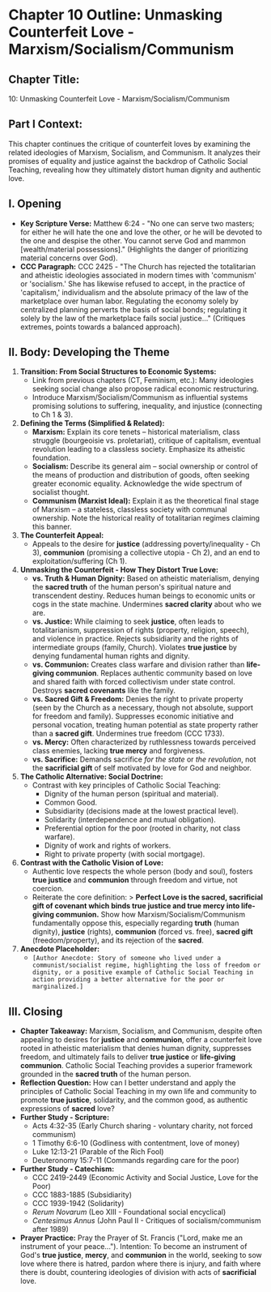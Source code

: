 # Chapter 10 Outline: Unmasking Counterfeit Love - Marxism/Socialism/Communism

## Chapter Title:
10: Unmasking Counterfeit Love - Marxism/Socialism/Communism

## Part I Context:
This chapter continues the critique of counterfeit loves by examining the related ideologies of Marxism, Socialism, and Communism. It analyzes their promises of equality and justice against the backdrop of Catholic Social Teaching, revealing how they ultimately distort human dignity and authentic love.

## I. Opening

*   **Key Scripture Verse:** Matthew 6:24 - "No one can serve two masters; for either he will hate the one and love the other, or he will be devoted to the one and despise the other. You cannot serve God and mammon [wealth/material possessions]." (Highlights the danger of prioritizing material concerns over God).
*   **CCC Paragraph:** CCC 2425 - "The Church has rejected the totalitarian and atheistic ideologies associated in modern times with 'communism' or 'socialism.' She has likewise refused to accept, in the practice of 'capitalism,' individualism and the absolute primacy of the law of the marketplace over human labor. Regulating the economy solely by centralized planning perverts the basis of social bonds; regulating it solely by the law of the marketplace fails social justice..." (Critiques extremes, points towards a balanced approach).

## II. Body: Developing the Theme

1.  **Transition: From Social Structures to Economic Systems:**
    *   Link from previous chapters (CT, Feminism, etc.): Many ideologies seeking social change also propose radical economic restructuring.
    *   Introduce Marxism/Socialism/Communism as influential systems promising solutions to suffering, inequality, and injustice (connecting to Ch 1 & 3).
2.  **Defining the Terms (Simplified & Related):**
    *   **Marxism:** Explain its core tenets – historical materialism, class struggle (bourgeoisie vs. proletariat), critique of capitalism, eventual revolution leading to a classless society. Emphasize its atheistic foundation.
    *   **Socialism:** Describe its general aim – social ownership or control of the means of production and distribution of goods, often seeking greater economic equality. Acknowledge the wide spectrum of socialist thought.
    *   **Communism (Marxist Ideal):** Explain it as the theoretical final stage of Marxism – a stateless, classless society with communal ownership. Note the historical reality of totalitarian regimes claiming this banner.
3.  **The Counterfeit Appeal:**
    *   Appeals to the desire for **justice** (addressing poverty/inequality - Ch 3), **communion** (promising a collective utopia - Ch 2), and an end to exploitation/suffering (Ch 1).
4.  **Unmasking the Counterfeit - How They Distort True Love:**
    *   **vs. Truth & Human Dignity:** Based on atheistic materialism, denying the **sacred truth** of the human person's spiritual nature and transcendent destiny. Reduces human beings to economic units or cogs in the state machine. Undermines **sacred clarity** about who we are.
    *   **vs. Justice:** While claiming to seek **justice**, often leads to totalitarianism, suppression of rights (property, religion, speech), and violence in practice. Rejects subsidiarity and the rights of intermediate groups (family, Church). Violates **true justice** by denying fundamental human rights and dignity.
    *   **vs. Communion:** Creates class warfare and division rather than **life-giving communion**. Replaces authentic community based on love and shared faith with forced collectivism under state control. Destroys **sacred covenants** like the family.
    *   **vs. Sacred Gift & Freedom:** Denies the right to private property (seen by the Church as a necessary, though not absolute, support for freedom and family). Suppresses economic initiative and personal vocation, treating human potential as state property rather than a **sacred gift**. Undermines true freedom (CCC 1733).
    *   **vs. Mercy:** Often characterized by ruthlessness towards perceived class enemies, lacking **true mercy** and forgiveness.
    *   **vs. Sacrifice:** Demands sacrifice *for the state* or *the revolution*, not the **sacrificial gift** of self motivated by love for God and neighbor.
5.  **The Catholic Alternative: Social Doctrine:**
    *   Contrast with key principles of Catholic Social Teaching:
        *   Dignity of the human person (spiritual and material).
        *   Common Good.
        *   Subsidiarity (decisions made at the lowest practical level).
        *   Solidarity (interdependence and mutual obligation).
        *   Preferential option for the poor (rooted in charity, not class warfare).
        *   Dignity of work and rights of workers.
        *   Right to private property (with social mortgage).
6.  **Contrast with the Catholic Vision of Love:**
    *   Authentic love respects the whole person (body and soul), fosters **true justice** and **communion** through freedom and virtue, not coercion.
    *   Reiterate the core definition: > **Perfect Love is the sacred, sacrificial gift of covenant which binds true justice and true mercy into life-giving communion.** Show how Marxism/Socialism/Communism fundamentally oppose this, especially regarding **truth** (human dignity), **justice** (rights), **communion** (forced vs. free), **sacred gift** (freedom/property), and its rejection of the **sacred**.
7.  **Anecdote Placeholder:**
    *   `[Author Anecdote: Story of someone who lived under a communist/socialist regime, highlighting the loss of freedom or dignity, or a positive example of Catholic Social Teaching in action providing a better alternative for the poor or marginalized.]`

## III. Closing

*   **Chapter Takeaway:** Marxism, Socialism, and Communism, despite often appealing to desires for **justice** and **communion**, offer a counterfeit love rooted in atheistic materialism that denies human dignity, suppresses freedom, and ultimately fails to deliver **true justice** or **life-giving communion**. Catholic Social Teaching provides a superior framework grounded in the **sacred truth** of the human person.
*   **Reflection Question:** How can I better understand and apply the principles of Catholic Social Teaching in my own life and community to promote **true justice**, solidarity, and the common good, as authentic expressions of **sacred** love?
*   **Further Study - Scripture:**
    *   Acts 4:32-35 (Early Church sharing - voluntary charity, not forced communism)
    *   1 Timothy 6:6-10 (Godliness with contentment, love of money)
    *   Luke 12:13-21 (Parable of the Rich Fool)
    *   Deuteronomy 15:7-11 (Commands regarding care for the poor)
*   **Further Study - Catechism:**
    *   CCC 2419-2449 (Economic Activity and Social Justice, Love for the Poor)
    *   CCC 1883-1885 (Subsidiarity)
    *   CCC 1939-1942 (Solidarity)
    *   *Rerum Novarum* (Leo XIII - Foundational social encyclical)
    *   *Centesimus Annus* (John Paul II - Critiques of socialism/communism after 1989)
*   **Prayer Practice:** Pray the Prayer of St. Francis ("Lord, make me an instrument of your peace..."). Intention: To become an instrument of God's **true justice**, **mercy**, and **communion** in the world, seeking to sow love where there is hatred, pardon where there is injury, and faith where there is doubt, countering ideologies of division with acts of **sacrificial** love.
